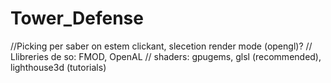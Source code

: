 Tower_Defense
=============

//Picking per saber on estem clickant, slecetion render mode (opengl)?
	// Llibreries de so: FMOD, OpenAL
	// shaders: gpugems, glsl (recommended), lighthouse3d (tutorials)
